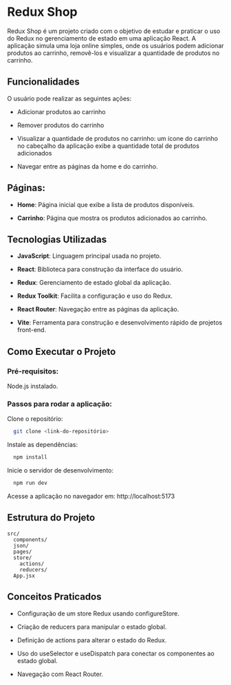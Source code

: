 # Redux Shop

Redux Shop é um projeto criado com o objetivo de estudar e praticar o uso do Redux no gerenciamento de estado em uma aplicação React. A aplicação simula uma loja online simples, onde os usuários podem adicionar produtos ao carrinho, removê-los e visualizar a quantidade de produtos no carrinho.

## Funcionalidades

O usuário pode realizar as seguintes ações:

- Adicionar produtos ao carrinho

- Remover produtos do carrinho

- Visualizar a quantidade de produtos no carrinho: um ícone do carrinho no cabeçalho da aplicação exibe a quantidade total de produtos adicionados

- Navegar entre as páginas da home e do carrinho.

## Páginas:

- **Home**: Página inicial que exibe a lista de produtos disponíveis.

- **Carrinho**: Página que mostra os produtos adicionados ao carrinho.

## Tecnologias Utilizadas

- **JavaScript**: Linguagem principal usada no projeto.

- **React**: Biblioteca para construção da interface do usuário.

- **Redux**: Gerenciamento de estado global da aplicação.

- **Redux Toolkit**: Facilita a configuração e uso do Redux.

- **React Router**: Navegação entre as páginas da aplicação.

- **Vite**: Ferramenta para construção e desenvolvimento rápido de projetos front-end.

## Como Executar o Projeto

### Pré-requisitos:

Node.js instalado.

### Passos para rodar a aplicação:

Clone o repositório:

```bash
  git clone <link-do-repositório>
```

Instale as dependências:

```bash
  npm install
```

Inicie o servidor de desenvolvimento:

```bash
  npm run dev
```

Acesse a aplicação no navegador em: http://localhost:5173

## Estrutura do Projeto
```
src/
  components/
  json/
  pages/
  store/
    actions/
    reducers/
  App.jsx
```

## Conceitos Praticados

- Configuração de um store Redux usando configureStore.

- Criação de reducers para manipular o estado global.

- Definição de actions para alterar o estado do Redux.

- Uso do useSelector e useDispatch para conectar os componentes ao estado global.

- Navegação com React Router.